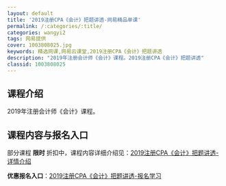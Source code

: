 ```yaml
---
layout: default
title: '2019注册CPA《会计》把题讲透-网易精品单课'
permalink: /:categories/:title/
categories: wangyi2
tags: 网易提供
cover: 1003808025.jpg
keywords: 精选网课,网易云课堂,2019注册CPA《会计》把题讲透
description: "2019年注册会计师《会计》课程。2019注册CPA《会计》把题讲透"
classid: 1003808025
---
```


## 课程介绍

2019年注册会计师《会计》课程。

## 课程内容与报名入口

部分课程 **限时** 折扣中，课程内容详细介绍见：[2019注册CPA《会计》把题讲透-详情介绍](https://study.163.com/course/introduction/1003808025.htm?share=1&shareId=1025206652&utm_campaign=share&utm_medium=iphoneShare&utm_source=&utm_u=1025206652)

**优惠报名入口**：[2019注册CPA《会计》把题讲透-报名学习](https://study.163.com/course/introduction/1003808025.htm?share=1&shareId=1025206652&utm_campaign=share&utm_medium=iphoneShare&utm_source=&utm_u=1025206652)

